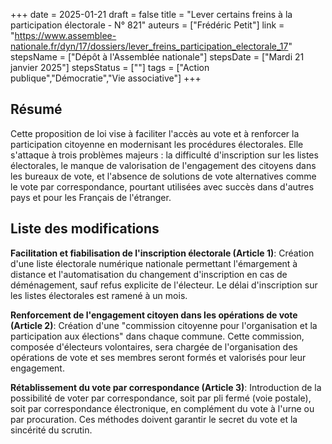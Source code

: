 +++
date = 2025-01-21
draft = false
title = "Lever certains freins à la participation électorale - N° 821"
auteurs = ["Frédéric Petit"]
link = "https://www.assemblee-nationale.fr/dyn/17/dossiers/lever_freins_participation_electorale_17"
stepsName = ["Dépôt à l'Assemblée nationale"]
stepsDate = ["Mardi 21 janvier 2025"]
stepsStatus = [""]
tags = ["Action publique","Démocratie","Vie associative"]
+++

## Résumé

Cette proposition de loi vise à faciliter l'accès au vote et à renforcer la participation citoyenne en modernisant les procédures électorales. Elle s'attaque à trois problèmes majeurs : la difficulté d'inscription sur les listes électorales, le manque de valorisation de l'engagement des citoyens dans les bureaux de vote, et l'absence de solutions de vote alternatives comme le vote par correspondance, pourtant utilisées avec succès dans d'autres pays et pour les Français de l'étranger.

## Liste des modifications

**Facilitation et fiabilisation de l'inscription électorale (Article 1)**: Création d'une liste électorale numérique nationale permettant l'émargement à distance et l'automatisation du changement d'inscription en cas de déménagement, sauf refus explicite de l'électeur. Le délai d'inscription sur les listes électorales est ramené à un mois.

**Renforcement de l'engagement citoyen dans les opérations de vote (Article 2)**: Création d'une "commission citoyenne pour l'organisation et la participation aux élections" dans chaque commune. Cette commission, composée d'électeurs volontaires, sera chargée de l'organisation des opérations de vote et ses membres seront formés et valorisés pour leur engagement.

**Rétablissement du vote par correspondance (Article 3)**: Introduction de la possibilité de voter par correspondance, soit par pli fermé (voie postale), soit par correspondance électronique, en complément du vote à l'urne ou par procuration. Ces méthodes doivent garantir le secret du vote et la sincérité du scrutin.
